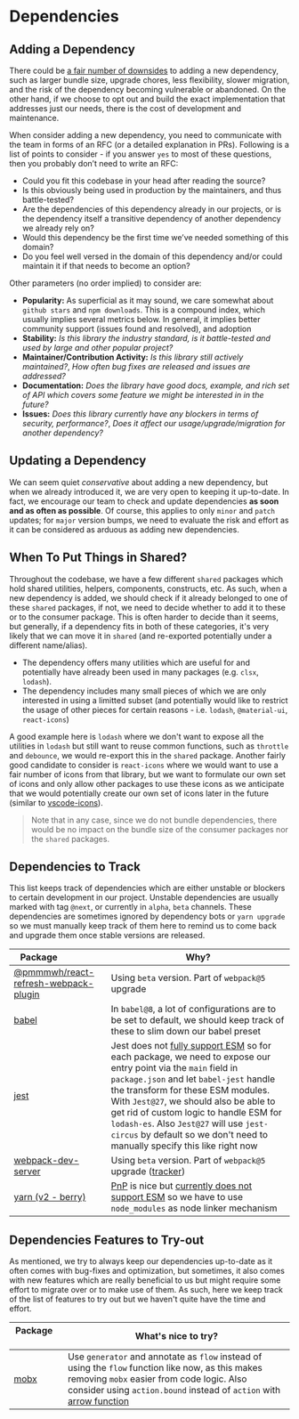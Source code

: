 # Dependencies

## Adding a Dependency

There could be [a fair number of downsides](https://github.com/artsy/README/blob/master/playbooks/dependencies.md) to adding a new dependency, such as larger bundle size, upgrade chores, less flexibility, slower migration, and the risk of the dependency becoming vulnerable or abandoned. On the other hand, if we choose to opt out and build the exact implementation that addresses just our needs, there is the cost of development and maintenance.

When consider adding a new dependency, you need to communicate with the team in forms of an RFC (or a detailed explanation in PRs). Following is a list of points to consider - if you answer `yes` to most of these questions, then you probably don’t need to write an RFC:

- Could you fit this codebase in your head after reading the source?
- Is this obviously being used in production by the maintainers, and thus battle-tested?
- Are the dependencies of this dependency already in our projects, or is the dependency itself a transitive dependency of another dependency we already rely on?
- Would this dependency be the first time we’ve needed something of this domain?
- Do you feel well versed in the domain of this dependency and/or could maintain it if that needs to become an option?

Other parameters (no order implied) to consider are:

- **Popularity:** As superficial as it may sound, we care somewhat about `github stars` and `npm downloads`. This is a compound index, which usually implies several metrics below. In general, it implies better community support (issues found and resolved), and adoption
- **Stability:** _Is this library the industry standard, is it battle-tested and used by large and other popular project?_
- **Maintainer/Contribution Activity:** _Is this library still actively maintained?_, _How often bug fixes are released and issues are addressed?_
- **Documentation:** _Does the library have good docs, example, and rich set of API which covers some feature we might be interested in in the future?_
- **Issues:** _Does this library currently have any blockers in terms of security, performance?_, _Does it affect our usage/upgrade/migration for another dependency?_

## Updating a Dependency

We can seem quiet _conservative_ about adding a new dependency, but when we already introduced it, we are very open to keeping it up-to-date. In fact, we encourage our team to check and update dependencies **as soon and as often as possible**. Of course, this applies to only `minor` and `patch` updates; for `major` version bumps, we need to evaluate the risk and effort as it can be considered as arduous as adding new dependencies.

## When To Put Things in Shared?

Throughout the codebase, we have a few different `shared` packages which hold shared utilities, helpers, components, constructs, etc. As such, when a new dependency is added, we should check if it already belonged to one of these `shared` packages, if not, we need to decide whether to add it to these or to the consumer package. This is often harder to decide than it seems, but generally, if a dependency fits in both of these categories, it's very likely that we can move it in `shared` (and re-exported potentially under a different name/alias).

- The dependency offers many utilities which are useful for and potentially have already been used in many packages (e.g. `clsx`, `lodash`).
- The dependency includes many small pieces of which we are only interested in using a limitted subset (and potentially would like to restrict the usage of other pieces for certain reasons - i.e. `lodash`, `@material-ui`, `react-icons`)

A good example here is `lodash` where we don't want to expose all the utilities in `lodash` but still want to reuse common functions, such as `throttle` and `debounce`, we would re-export this in the `shared` package. Another fairly good candidate to consider is `react-icons` where we would want to use a fair number of icons from that library, but we want to formulate our own set of icons and only allow other packages to use these icons as we anticipate that we would potentially create our own set of icons later in the future (similar to [vscode-icons](https://github.com/microsoft/vscode-icons)).

> Note that in any case, since we do not bundle dependencies, there would be no impact on the bundle size of the consumer packages nor the `shared` packages.

## Dependencies to Track

This list keeps track of dependencies which are either unstable or blockers to certain development in our project. Unstable dependencies are usually marked with tag `@next`, or currently in `alpha`, `beta` channels. These dependencies are sometimes ignored by dependency bots or `yarn upgrade` so we must manually keep track of them here to remind us to come back and upgrade them once stable versions are released.

| Package                                                                                        | Why?                                                                                                                                                                                                                                                                                                                                                                                                                                                      |
| ---------------------------------------------------------------------------------------------- | --------------------------------------------------------------------------------------------------------------------------------------------------------------------------------------------------------------------------------------------------------------------------------------------------------------------------------------------------------------------------------------------------------------------------------------------------------- |
| [@pmmmwh/react-refresh-webpack-plugin](https://github.com/pmmmwh/react-refresh-webpack-plugin) | Using `beta` version. Part of `webpack@5` upgrade                                                                                                                                                                                                                                                                                                                                                                                                         |
| [babel](https://github.com/babel/babel)                                                        | In `babel@8`, a lot of configurations are to be set to default, we should keep track of these to slim down our babel preset                                                                                                                                                                                                                                                                                                                               |
| [jest](https://github.com/facebook/jest)                                                       | Jest does not [fully support ESM](https://github.com/facebook/jest/issues/9430) so for each package, we need to expose our entry point via the `main` field in `package.json` and let `babel-jest` handle the transform for these ESM modules. With `Jest@27`, we should also be able to get rid of custom logic to handle ESM for `lodash-es`. Also `Jest@27` will use `jest-circus` by default so we don't need to manually specify this like right now |
| [webpack-dev-server](https://github.com/webpack/webpack-dev-server)                            | Using `beta` version. Part of `webpack@5` upgrade ([tracker](https://github.com/webpack/webpack-dev-server/milestone/4))                                                                                                                                                                                                                                                                                                                                  |
| [yarn (v2 - berry)](https://github.com/yarnpkg/berry)                                          | [PnP](https://yarnpkg.com/features/pnp) is nice but [currently does not support ESM](https://github.com/yarnpkg/berry/issues/638) so we have to use `node_modules` as node linker mechanism                                                                                                                                                                                                                                                               |

## Dependencies Features to Try-out

As mentioned, we try to always keep our dependencies up-to-date as it often comes with bug-fixes and optimization, but sometimes, it also comes with new features which are really beneficial to us but might require some effort to migrate over or to make use of them. As such, here we keep track of the list of features to try out but we haven't quite have the time and effort.

| Package                                | What's nice to try?                                                                                                                                                                                                                                                  |
| -------------------------------------- | -------------------------------------------------------------------------------------------------------------------------------------------------------------------------------------------------------------------------------------------------------------------- |
| [mobx](https://github.com/mobxjs/mobx) | Use `generator` and annotate as `flow` instead of using the `flow` function like now, as this makes removing `mobx` easier from code logic. Also consider using `action.bound` instead of `action` with [arrow function](https://github.com/mobxjs/mobx/issues/2756) |
